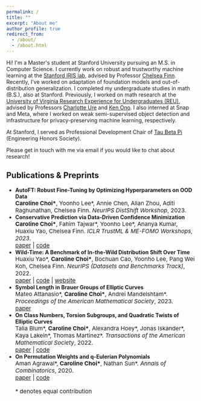 ```yaml
---
permalink: /
title: ""
excerpt: "About me"
author_profile: true
redirect_from: 
  - /about/
  - /about.html
---
```


[//]: # (Hi! I'm Caroline, a Master's student at Stanford University studying Computer Science. )

[//]: # (I am fortunate to be advised by Prof. Chelsea Finn and part of the Stanford IRIS lab.)

[//]: # ()
[//]: # (My research interests lie in machine learning. )

[//]: # (Recently, I've worked on trustworthy machine learning, specifically robust adaptation of foundation models and understanding real-world distribution shifts.)

[//]: # (I aim to draw inspiration from mathematics and cognitive science to develop more robust and interpretable machine learning algorithms.)

[//]: # ()
[//]: # (Previously, I did my undergraduate in mathematics &#40;B.S.&#41; at Stanford.)

[//]: # ()
[//]: # (Please reach out via email if you would like to chat about research or collaboration!)

Hi! I'm a Master's student at Stanford University pursuing an M.S. in Computer Science.
I currently work on robust and trustworthy machine learning at the [Stanford IRIS lab](https://irislab.stanford.edu), advised by Professor [Chelsea Finn](https://ai.stanford.edu/~cbfinn/).
Recently, I've worked on adaptation of foundation models and out-of-distribution generalization.
I completed my undergraduate studies in math (B.S.), also at Stanford.
Previously, I worked on math research at the [University of Virginia Research Experience for Undergraduates (REU)](https://uva.theopenscholar.com/reu/program), advised by Professors [Charlotte Ure](https://about.illinoisstate.edu/cure/) and [Ken Ono](https://uva.theopenscholar.com/ken-ono/).
I also interned at Snap and Meta, where I worked on weak semi-supervised object detection and infrastructure for privacy-preserving machine learning, respectively.

At Stanford, I served as Professional Development Chair of [Tau Beta Pi](https://tbp.stanford.edu/professional/) (Engineering Honors Society).

Please get in touch with me via email if you would like to chat about research!

Publications & Preprints
------
- <span style="font-weight:bold;">AutoFT: Robust Fine-Tuning by Optimizing Hyperparameters on OOD Data</span><br>
  <span style="font-size:4mm;"><strong>Caroline Choi\*</strong>, Yoonho Lee\*, Annie Chen, Allan Zhou, Aditi Raghunathan, Chelsea Finn. *NeurIPS DistShift Workshop*, 2023.</span><br>
  <span style="font-size:4mm;">
- <span style="font-weight:bold;">Conservative Prediction via Data-Driven Confidence Minimization</span><br>
  <span style="font-size:4mm;"><strong>Caroline Choi\*</strong>, Fahim Tajwar\*, Yoonho Lee\*, Ananya Kumar, Huaxiu Yao, Chelsea Finn. *ICLR TrustML & ME-FOMO Workshops, 2023*.</span><br>
  <span style="font-size:4mm;">[paper](https://arxiv.org/abs/2306.04974) | [code](https://github.com/tajwarfahim/dcm)</span>
- <span style="font-weight:bold;">Wild-Time: A Benchmark of In-the-Wild Distribution Shift Over Time</span><br>
  <span style="font-size:4mm;">Huaxiu Yao\*, <strong>Caroline Choi\*</strong>, Bochuan Cao, Yoonho Lee, Pang Wei Koh, Chelsea Finn. *NeurIPS (Datasets and Benchmarks Track)*, 2022.</span><br>
  <span style="font-size:4mm;">[paper](https://arxiv.org/abs/2211.14238) | [code](https://github.com/huaxiuyao/Wild-Time) | [website](https://wild-time.github.io) </span>
- <span style="font-weight:bold;">Symbol Length in Brauer Groups of Elliptic Curves</span><br>
  <span style="font-size:4mm;">Mateo Attanasio\*, <strong>Caroline Choi\*</strong>, Andrei Mandelshtam\*. *Proceedings of the American Mathematical Society*, 2023.</span><br>
  <span style="font-size:4mm;">[paper](https://arxiv.org/abs/2107.10886)</span>
- <span style="font-weight:bold;">On Class Numbers, Torsion Subgroups, and Quadratic Twists of Elliptic Curves</span><br>
  <span style="font-size:4mm;">Talia Blum\*, <strong>Caroline Choi\*</strong>, Alexandra Hoey\*, Jonas Iskander\*, Kaya Lakein\*, Thomas Martinez\*. *Transactions of the American Mathematical Society*, 2022.</span><br>
  <span style="font-size:4mm;">[paper](https://arxiv.org/abs/2007.08756) | [code](https://github.com/cchoi1/class-numbers)</span>
- <span style="font-weight:bold;">On Permutation Weights and q-Eulerian Polynomials</span><br>
  <span style="font-size:4mm;">Aman Agrawal\*, <strong>Caroline Choi\*</strong>, Nathan Sun\*. *Annals of Combinatorics*, 2020.</span><br>
  <span style="font-size:4mm;">[paper](https://arxiv.org/abs/1809.07398) | [code](https://github.com/cchoi1/permutation-weights)</span>
<br><br>
<span style="font-size:4mm;">\* denotes equal contribution</span>
